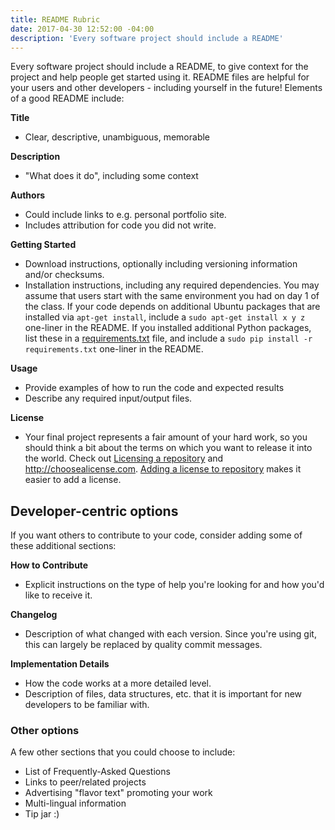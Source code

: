 ```yaml
---
title: README Rubric
date: 2017-04-30 12:52:00 -04:00
description: 'Every software project should include a README'
---
```


Every software project should include a README, to give context for the project and help people get started using it.
README files are helpful for your users and other developers - including yourself in the future!
Elements of a good README include:

**Title**

* Clear, descriptive, unambiguous, memorable

**Description**

* "What does it do", including some context

**Authors**

* Could include links to e.g. personal portfolio site.
* Includes attribution for code you did not write.

**Getting Started**

* Download instructions, optionally including versioning information and/or checksums.
* Installation instructions, including any required dependencies. You may assume that users start with the same environment you had on day 1 of the class. If your code depends on additional Ubuntu packages that are installed via `apt-get install`, include a `sudo apt-get install x y z` one-liner in the README. If you installed additional Python packages, list these in a [requirements.txt](https://pip.pypa.io/en/stable/user_guide/#requirements-files) file, and include a `sudo pip install -r requirements.txt` one-liner in the README.

**Usage**

* Provide examples of how to run the code and expected results
* Describe any required input/output files.

**License**

* Your final project represents a fair amount of your hard work, so you should think a bit about the terms on which you want to release it into the world. Check out [Licensing a repository](https://help.github.com/articles/licensing-a-repository/) and <http://choosealicense.com>. [Adding a license to repository](https://help.github.com/articles/adding-a-license-to-a-repository/) makes it easier to add a license.

## Developer-centric options

If you want others to contribute to your code, consider adding some of these
additional sections:

**How to Contribute**

* Explicit instructions on the type of help you're looking for and how you'd like to receive it.

**Changelog**

* Description of what changed with each version. Since you're using git, this can largely be replaced by quality commit messages.

**Implementation Details**

* How the code works at a more detailed level.
* Description of files, data structures, etc. that it is important for new developers to be familiar with.

### Other options

A few other sections that you could choose to include:

* List of Frequently-Asked Questions
* Links to peer/related projects
* Advertising "flavor text" promoting your work
* Multi-lingual information
* Tip jar :)
